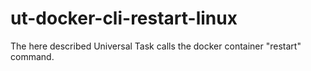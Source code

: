 # ut-docker-cli-restart-linux
The here described Universal Task calls the docker container "restart" command.
